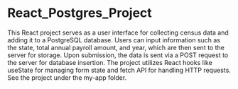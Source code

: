 ﻿# React_Postgres_Project

This React project serves as a user interface for collecting census data and adding it to a PostgreSQL database. Users can input information such as the state, total annual payroll amount, and year, which are then sent to the server for storage. Upon submission, the data is sent via a POST request to the server for database insertion. The project utilizes React hooks like useState for managing form state and fetch API for handling HTTP requests. See the project under the my-app folder.

